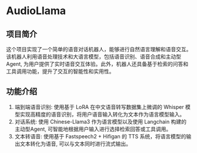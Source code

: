 # AudioLlama
## 项目简介
这个项目实现了一个简单的语音对话机器人，能够进行自然语言理解和语音交互。该机器人利用语音处理技术和大语言模型，包括语音识别、语音合成和主动型Agent, 为用户提供了实时语音交互体验。此外，机器人还具备基于检索的问答和工具调用功能，提升了交互的智能性和实用性。
## 功能介绍
1. 端到端语音识别: 使用基于 LoRA 在中文语音转写数据集上微调的 Whisper 模型实现高精度的语音识别，将用户语音输入转化为文本作为语言模型输入。
2. 对话系统: 使用 Chinese-Llama3 作为语言模型以及使用 Langchain 构建的主动型Agent, 可智能地根据用户输入进行选择检索回答或工具调用。
3. 文本转语音: 使用基于 Fastspeech2 + Hifigan 的 TTS 系统，将语言模型的输出文本转化为语音, 可以与文本同时进行流式输出。 
